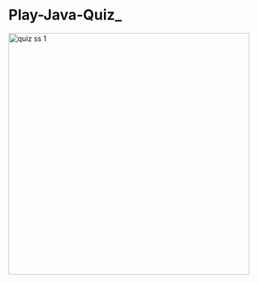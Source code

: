 # Play-Java-Quiz_

<img width="475" alt="quiz ss 1" src="https://github.com/Sunita1008/Play-Java-Quiz_/assets/110041267/1b900068-aee0-4f78-874d-0b5b76e016fa">
